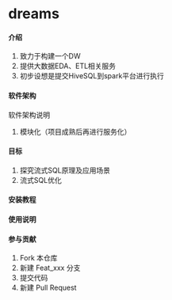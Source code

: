 # dreams

#### 介绍
1. 致力于构建一个DW
2. 提供大数据EDA、ETL相关服务
3. 初步设想是提交HiveSQL到spark平台进行执行

#### 软件架构
软件架构说明
1. 模块化（项目成熟后再进行服务化）

#### 目标
1. 探究流式SQL原理及应用场景
2. 流式SQL优化

#### 安装教程

#### 使用说明

#### 参与贡献

1. Fork 本仓库
2. 新建 Feat_xxx 分支
3. 提交代码
4. 新建 Pull Request
